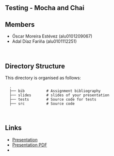 ## Testing - Mocha and Chai

## Members

- Óscar Moreira Estévez (alu0101209067)
- Adal Díaz Fariña (alu0101112251)

<br>

## Directory Structure

This directory is organised as follows:

      .
      ├── bib          # Assignment bibliography
      ├── slides       # slides of your presentation
      ├── tests        # Source code for tests
      ├── src          # Source code 

<br>

## Links

- [Presentation](https://docs.google.com/presentation/d/1xTFGllQaFj5AMK5kv1sNGqo_S9pO9W4epKz-brF-cH8/edit)
- [Presentation PDF]()
- 
